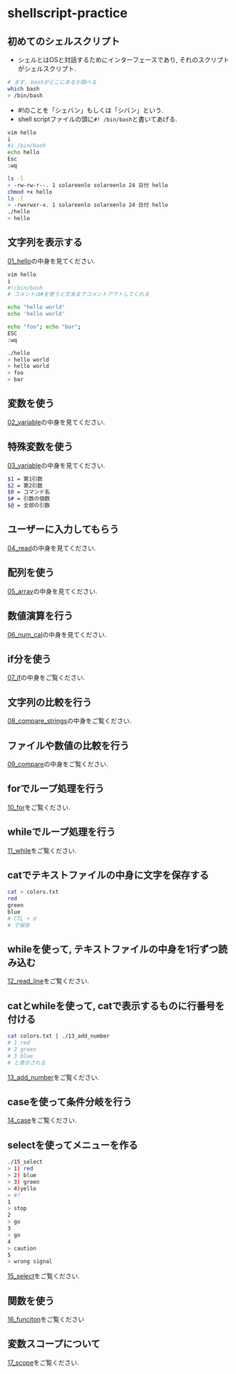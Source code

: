 # shellscript-practice

## 初めてのシェルスクリプト
- シェルとはOSと対話するためにインターフェースであり, それのスクリプトがシェルスクリプト.
```bash
# まず, bashがどこにあるか調べる
which bash
> /bin/bash
```
- #!のことを「シェバン」もしくは「シバン」という.
- shell scriptファイルの頭に`#! /bin/bash`と書いてあげる.

```bash
vim hello
i
#i /bin/bash
echo hello
Esc
:wq

ls -l
> -rw-rw-r--. 1 solareenlo solareenlo 24 日付 hello
chmod +x hello
ls -l
> -rwxrwxr-x. 1 solareenlo solareenlo 24 日付 hello
./hello
> hello
```
## 文字列を表示する
[01_hello](https://github.com/solareenlo/shellscript-practice/blob/master/01_hello)の中身を見てください.

```bash
vim hello
i
#!/bin/bash
# コメントは#を使うと文末までコメントアウトしてくれる

echo "hello world"
echo 'hello world'

echo "foo"; echo "bar";
ESC
:wq

./hello
> hello world
> hello world
> foo
> bar
```

## 変数を使う
[02_variable](https://github.com/solareenlo/shellscript-practice/blob/master/02_variable)の中身を見てください.

## 特殊変数を使う
[03_variable](https://github.com/solareenlo/shellscript-practice/blob/master/03_variable)の中身を見てください.
```bash
$1 = 第1引数
$2 = 第2引数
$0 = コマンド名
$# = 引数の個数
$@ = 全部の引数
```

## ユーザーに入力してもらう
[04_read](https://github.com/solareenlo/shellscript-practice/blob/master/04_read)の中身を見てください.

## 配列を使う
[05_array](https://github.com/solareenlo/shellscript-practice/blob/master/05_array)の中身を見てください.

## 数値演算を行う
[06_num_cal](https://github.com/solareenlo/shellscript-practice/blob/master/06_num_cal)の中身を見てください.

## if分を使う
[07_if](https://github.com/solareenlo/shellscript-practice/blob/master/07_if)の中身をご覧ください.

## 文字列の比較を行う
[08_compare_strings](https://github.com/solareenlo/shellscript-practice/blob/master/08_compare_strings)の中身をご覧ください.

## ファイルや数値の比較を行う
[09_compare](https://github.com/solareenlo/shellscript-practice/blob/master/09_compare)の中身をご覧ください.

## forでループ処理を行う
[10_for](https://github.com/solareenlo/shellscript-practice/blob/master/10_for)をご覧ください.

## whileでループ処理を行う
[11_while](https://github.com/solareenlo/shellscript-practice/blob/master/11_while)をご覧ください.

## catでテキストファイルの中身に文字を保存する
```bash
cat > colors.txt
red
green
blue
# CTL + d
# で保存
```

## whileを使って, テキストファイルの中身を1行ずつ読み込む
[12_read_line](https://github.com/solareenlo/shellscript-practice/blob/master/12_read_line)をご覧ください.

## catとwhileを使って, catで表示するものに行番号を付ける
```bash
cat colors.txt | ./13_add_number
# 1 red
# 2 green
# 3 blue
# と表示される
```
[13_add_number](https://github.com/solareenlo/shellscript-practice/blob/master/13_add_number)をご覧ください.

## caseを使って条件分岐を行う
[14_case](https://github.com/solareenlo/shellscript-practice/blob/master/14_case)をご覧ください.

## selectを使ってメニューを作る
```bash
./15_select
> 1) red
> 2) blue
> 3) green
> 4)yello
> #?
1
> stop
2
> go
3
> go
4
> caution
5
> wrong signal
```
[15_select](https://github.com/solareenlo/shellscript-practice/blob/master/15_select)をご覧ください.

## 関数を使う
[16_funciton](https://github.com/solareenlo/shellscript-practice/blob/master/16_function)をご覧ください

## 変数スコープについて
[17_scope](https://github.com/solareenlo/shellscript-practice/blob/master/17_scope)をご覧ください.
